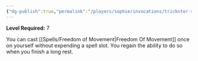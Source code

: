 ```yaml
---
{"dg-publish":true,"permalink":"/players/sophie/invocations/trickster-s-escape/","noteIcon":""}
---
```


**Level Required:** 7  


You can cast [[Spells/Freedom of Movement\|Freedom Of Movement]] once on yourself without expending a spell slot. You regain the ability to do so when you finish a long rest.